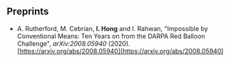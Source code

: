 Preprints
------
* A. Rutherford, M. Cebrian, **I. Hong** and I. Rahwan, "Impossible by Conventional Means: Ten Years on from the DARPA Red Balloon Challenge", *arXiv:2008.05940* (2020). [https://arxiv.org/abs/2008.05940](https://arxiv.org/abs/2008.05940)
